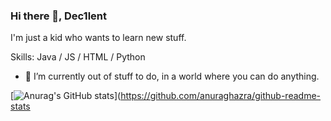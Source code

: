 ### Hi there 👋, Dec1lent
I'm just a kid who wants to learn new stuff.

Skills: Java / JS / HTML / Python

- 🔭 I’m currently out of stuff to do, in a world where you can do anything.

[![Anurag's GitHub stats](https://github-readme-stats.vercel.app/api?username=Dec1lent)](https://github.com/anuraghazra/github-readme-stats
